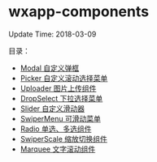 # wxapp-components
Update Time: 2018-03-09

目录：
- [Modal 自定义弹框](https://github.com/lusssn/wxapp-components/tree/examples/components/modal)
- [Picker 自定义滚动选择菜单](https://github.com/lusssn/wxapp-components/tree/examples/components/picker)
- [Uploader 图片上传组件](https://github.com/lusssn/wxapp-components/tree/examples/components/uploader)
- [DropSelect 下拉选择菜单](https://github.com/lusssn/wxapp-components/tree/examples/components/dropSelect)
- [Slider 自定义滑动器](https://github.com/lusssn/wxapp-components/tree/examples/components/cpntSlider)
- [SwiperMenu 可滑动菜单](https://github.com/lusssn/wxapp-components/tree/examples/components/cpntSwiperMenu)
- [Radio 单选、多选组件](https://github.com/lusssn/wxapp-components/tree/examples/components/cpntRadio)
- [SwiperScale 缩放切换组件](https://github.com/lusssn/wxapp-components/tree/examples/components/cpntSwiperScale)
- [Marquee 文字滚动组件](https://github.com/lusssn/wxapp-components/tree/examples/components/cpntMarquee)
